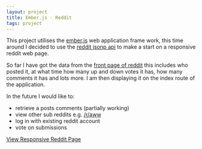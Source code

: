 ```yaml
---
layout: project
title: Ember.js - Reddit
tags: project
---
```

This project utilises the [ember.js](http://emberjs.com/) web application frame work, this time around I decided to use the [reddit jsonp api](https://github.com/reddit/reddit/wiki/JSON) to make a start on a responsive reddit web page.

So far I have got the data from the [front page of reddit](http://www.reddit.com/) this includes who posted it, at what time how many up and down votes it has, how many comments it has and lots more. I am then displaying it on the index route of the application.

In the future I would like to:
- retrieve a posts comments (partially working)
- view other sub reddits e.g. [/r/aww](http://www.reddit.com/r/aww/)
- log in with existing reddit account
- vote on submissions

<a class="button" href='{{site.url}}projects/ember-js/reddit/'>View Responsive Reddit Page</a>